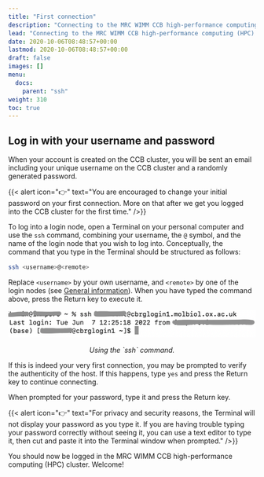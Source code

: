 ```yaml
---
title: "First connection"
description: "Connecting to the MRC WIMM CCB high-performance computing (HPC) cluster for the first time."
lead: "Connecting to the MRC WIMM CCB high-performance computing (HPC) cluster for the first time."
date: 2020-10-06T08:48:57+00:00
lastmod: 2020-10-06T08:48:57+00:00
draft: false
images: []
menu:
  docs:
    parent: "ssh"
weight: 310
toc: true
---
```


## Log in with your username and password

When your account is created on the CCB cluster, you will be sent an email
including your unique username on the CCB cluster and a randomly generated
password.

{{< alert icon="👉" text="You are encouraged to change your initial password on your first connection. More on that after we get you logged into the CCB cluster for the first time." />}}

To log into a login node, open a Terminal on your personal computer and use
the `ssh` command, combining your username, the `@` symbol, and the name of
the login node that you wish to log into.
Conceptually, the command that you type in the Terminal should be structured
as follows:

```bash
ssh <username>@<remote>
```

Replace `<username>` by your own username, and `<remote>` by one of the
login nodes (see [General information](../general-information/#login-nodes)).
When you have typed the command above, press the Return key to execute it.

![Using the ssh command.](ssh-screenshot.png)

<p align='center'><i>Using the `ssh` command.</i></p>

If this is indeed your very first connection, you may be prompted to verify
the authenticity of the host.
If this happens, type `yes` and press the Return key to continue connecting.

When prompted for your password, type it and press the Return key.

{{< alert icon="👉" text="For privacy and security reasons, the Terminal will not display your password as you type it. If you are having trouble typing your password correctly without seeing it, you can use a text editor to type it, then cut and paste it into the Terminal window when prompted." />}}

You should now be logged in the MRC WIMM CCB high-performance computing (HPC)
cluster.
Welcome!
